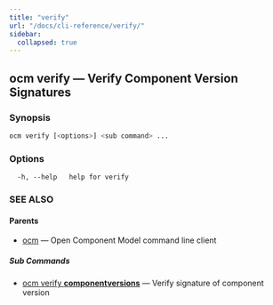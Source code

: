```yaml
---
title: "verify"
url: "/docs/cli-reference/verify/"
sidebar:
  collapsed: true
---
```


## ocm verify &mdash; Verify Component Version Signatures

### Synopsis

```bash
ocm verify [<options>] <sub command> ...
```

### Options

```text
  -h, --help   help for verify
```

### SEE ALSO

#### Parents

* [ocm](ocm.md)	 &mdash; Open Component Model command line client


##### Sub Commands

* [ocm verify <b>componentversions</b>](ocm_verify_componentversions.md)	 &mdash; Verify signature of component version

